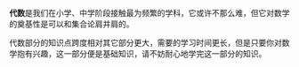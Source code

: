 **代数**是我们在小学、中学阶段接触最为频繁的学科，它或许不那么难，但它对数学的奠基性是可以和集合论肩并肩的。

代数部分的知识点跨度相对其它部分更大，需要的学习时间更长，但是只要你对数学抱有兴趣，这一部分便是基础知识，请不妨耐心地学完这一部分的知识。